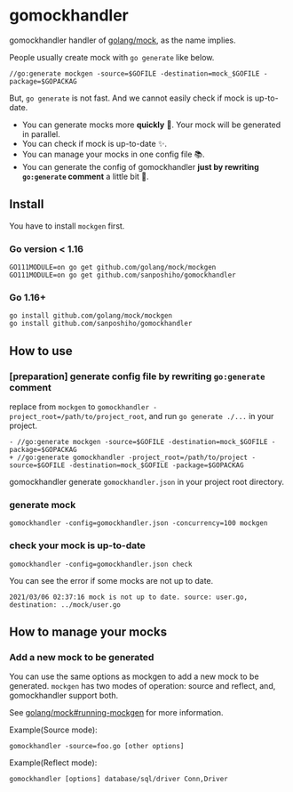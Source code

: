 # gomockhandler

gomockhandler handler of [golang/mock](https://github.com/golang/mock), as the name implies.

People usually create mock with `go generate` like below.
```
//go:generate mockgen -source=$GOFILE -destination=mock_$GOFILE -package=$GOPACKAG
```

But, `go generate` is not fast. And we cannot easily check if mock is up-to-date.

- You can generate mocks more **quickly** :rocket:. Your mock will be generated in parallel.
- You can check if mock is up-to-date :sparkles:.
- You can manage your mocks in one config file :books:.
- You can generate the config of gomockhandler **just by rewriting `go:generate` comment** a little bit :wrench:.

## Install

You have to install `mockgen` first.

### Go version < 1.16
```
GO111MODULE=on go get github.com/golang/mock/mockgen
GO111MODULE=on go get github.com/sanposhiho/gomockhandler
```
### Go 1.16+
```
go install github.com/golang/mock/mockgen
go install github.com/sanposhiho/gomockhandler
```

## How to use

### [preparation] generate config file by rewriting `go:generate` comment

replace from `mockgen` to `gomockhandler -project_root=/path/to/project_root`, and run `go generate ./...` in your project.

```
- //go:generate mockgen -source=$GOFILE -destination=mock_$GOFILE -package=$GOPACKAG
+ //go:generate gomockhandler -project_root=/path/to/project -source=$GOFILE -destination=mock_$GOFILE -package=$GOPACKAG
```

gomockhandler generate `gomockhandler.json` in your project root directory.

### generate mock

```
gomockhandler -config=gomockhandler.json -concurrency=100 mockgen
```

### check your mock is up-to-date

```
gomockhandler -config=gomockhandler.json check
```

You can see the error if some mocks are not up to date.

```
2021/03/06 02:37:16 mock is not up to date. source: user.go, destination: ../mock/user.go
```

## How to manage your mocks

### Add a new mock to be generated

You can use the same options as mockgen to add a new mock to be generated.
`mockgen` has two modes of operation: source and reflect, and, gomockhandler support both.

See [golang/mock#running-mockgen](https://github.com/golang/mock#running-mockgen) for more information.


Example(Source mode):
```
gomockhandler -source=foo.go [other options]
```

Example(Reflect mode):
```
gomockhandler [options] database/sql/driver Conn,Driver
```
